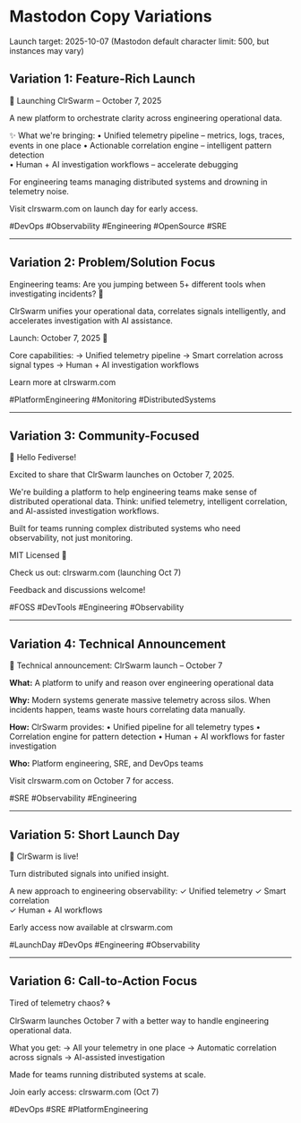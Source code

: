 # Mastodon Copy Variations

Launch target: 2025-10-07
(Mastodon default character limit: 500, but instances may vary)

## Variation 1: Feature-Rich Launch

🚀 Launching ClrSwarm – October 7, 2025

A new platform to orchestrate clarity across engineering operational data.

✨ What we're bringing:
• Unified telemetry pipeline – metrics, logs, traces, events in one place
• Actionable correlation engine – intelligent pattern detection  
• Human + AI investigation workflows – accelerate debugging

For engineering teams managing distributed systems and drowning in telemetry noise.

Visit clrswarm.com on launch day for early access.

#DevOps #Observability #Engineering #OpenSource #SRE

---

## Variation 2: Problem/Solution Focus

Engineering teams: Are you jumping between 5+ different tools when investigating incidents? 🤔

ClrSwarm unifies your operational data, correlates signals intelligently, and accelerates investigation with AI assistance.

Launch: October 7, 2025 🎯

Core capabilities:
→ Unified telemetry pipeline
→ Smart correlation across signal types
→ Human + AI investigation workflows

Learn more at clrswarm.com

#PlatformEngineering #Monitoring #DistributedSystems

---

## Variation 3: Community-Focused

👋 Hello Fediverse!

Excited to share that ClrSwarm launches on October 7, 2025.

We're building a platform to help engineering teams make sense of distributed operational data. Think: unified telemetry, intelligent correlation, and AI-assisted investigation workflows.

Built for teams running complex distributed systems who need observability, not just monitoring.

MIT Licensed 📜

Check us out: clrswarm.com (launching Oct 7)

Feedback and discussions welcome!

#FOSS #DevTools #Engineering #Observability

---

## Variation 4: Technical Announcement

📢 Technical announcement: ClrSwarm launch – October 7

**What:** A platform to unify and reason over engineering operational data

**Why:** Modern systems generate massive telemetry across silos. When incidents happen, teams waste hours correlating data manually.

**How:** ClrSwarm provides:
• Unified pipeline for all telemetry types
• Correlation engine for pattern detection
• Human + AI workflows for faster investigation

**Who:** Platform engineering, SRE, and DevOps teams

Visit clrswarm.com on October 7 for access.

#SRE #Observability #Engineering

---

## Variation 5: Short Launch Day

🎉 ClrSwarm is live!

Turn distributed signals into unified insight.

A new approach to engineering observability:
✓ Unified telemetry
✓ Smart correlation  
✓ Human + AI workflows

Early access now available at clrswarm.com

#LaunchDay #DevOps #Engineering #Observability

---

## Variation 6: Call-to-Action Focus

Tired of telemetry chaos? 🌀

ClrSwarm launches October 7 with a better way to handle engineering operational data.

What you get:
→ All your telemetry in one place
→ Automatic correlation across signals
→ AI-assisted investigation

Made for teams running distributed systems at scale.

Join early access: clrswarm.com (Oct 7)

#DevOps #SRE #PlatformEngineering
